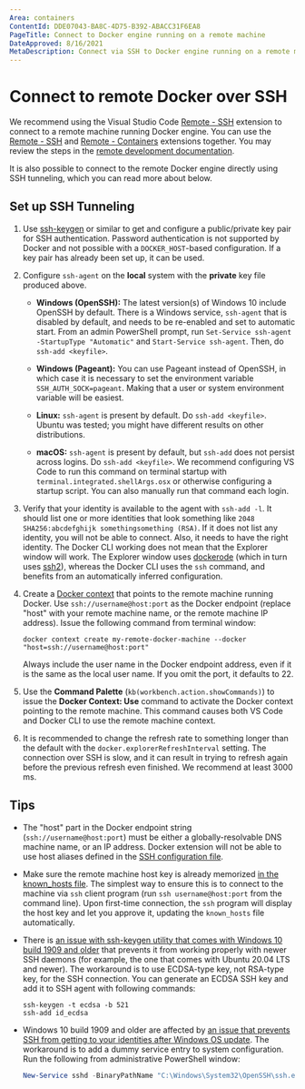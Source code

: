 ```yaml
---
Area: containers
ContentId: DDE07043-BA8C-4D75-B392-ABACC31F6EA8
PageTitle: Connect to Docker engine running on a remote machine
DateApproved: 8/16/2021
MetaDescription: Connect via SSH to Docker engine running on a remote machine and use the remote machine as a development environment for Visual Studio Code.
---
```

# Connect to remote Docker over SSH

We recommend using the Visual Studio Code [Remote - SSH](https://marketplace.visualstudio.com/items?itemName=ms-vscode-remote.remote-ssh) extension to connect to a remote machine running Docker engine. You can use the [Remote - SSH](https://marketplace.visualstudio.com/items?itemName=ms-vscode-remote.remote-ssh) and [Remote - Containers](https://marketplace.visualstudio.com/items?itemName=ms-vscode-remote.remote-containers) extensions together. You may review the steps in the [remote development documentation](/docs/remote/containers.md#open-a-folder-on-a-remote-ssh-host-in-a-container).

It is also possible to connect to the remote Docker engine directly using SSH tunneling, which you can read more about below.

## Set up SSH Tunneling

1. Use [ssh-keygen](https://www.ssh.com/ssh/keygen) or similar to get and configure a public/private key pair for SSH authentication. Password authentication is not supported by Docker and not possible with a `DOCKER_HOST`-based configuration. If a key pair has already been set up, it can be used.

1. Configure `ssh-agent` on the **local** system with the **private** key file produced above.

    * **Windows (OpenSSH):** The latest version(s) of Windows 10 include OpenSSH by default. There is a Windows service, `ssh-agent` that is disabled by default, and needs to be re-enabled and set to automatic start. From an admin PowerShell prompt, run `Set-Service ssh-agent -StartupType "Automatic"` and `Start-Service ssh-agent`. Then, do `ssh-add <keyfile>`.

    * **Windows (Pageant):** You can use Pageant instead of OpenSSH, in which case it is necessary to set the environment variable `SSH_AUTH_SOCK=pageant`. Making that a user or system environment variable will be easiest.

    * **Linux:** `ssh-agent` is present by default. Do `ssh-add <keyfile>`. Ubuntu was tested; you might have different results on other distributions.

    * **macOS:** `ssh-agent` is present by default, but `ssh-add` does not persist across logins. Do `ssh-add <keyfile>`. We recommend configuring VS Code to run this command on terminal startup with `terminal.integrated.shellArgs.osx` or otherwise configuring a startup script. You can also manually run that command each login.

1. Verify that your identity is available to the agent with `ssh-add -l`. It should list one or more identities that look something like `2048 SHA256:abcdefghijk somethingsomething (RSA)`. If it does not list any identity, you will not be able to connect. Also, it needs to have the right identity. The Docker CLI working does not mean that the Explorer window will work. The Explorer window uses [dockerode](https://www.npmjs.com/package/dockerode) (which in turn uses [ssh2](https://www.npmjs.com/package/ssh2)), whereas the Docker CLI uses the `ssh` command, and benefits from an automatically inferred configuration.

1. Create a [Docker context](https://docs.docker.com/engine/context/working-with-contexts/) that points to the remote machine running Docker. Use `ssh://username@host:port` as the Docker endpoint (replace "host" with your remote machine name, or the remote machine IP address). Issue the following command from terminal window:

    ```shell
    docker context create my-remote-docker-machine --docker "host=ssh://username@host:port"
    ```

    Always include the user name in the Docker endpoint address, even if it is the same as the local user name. If you omit the port, it defaults to 22.

1. Use the **Command Palette** (`kb(workbench.action.showCommands)`) to issue the **Docker Context: Use** command to activate the Docker context pointing to the remote machine. This command causes both VS Code and Docker CLI to use the remote machine context.

1. It is recommended to change the refresh rate to something longer than the default with the `docker.explorerRefreshInterval` setting. The connection over SSH is slow, and it can result in trying to refresh again before the previous refresh even finished. We recommend at least 3000 ms.

## Tips

* The "host" part in the Docker endpoint string (`ssh://username@host:port`) must be either a globally-resolvable DNS machine name, or an IP address. Docker extension will not be able to use host aliases defined in the [SSH configuration file](https://www.ssh.com/ssh/config/).

* Make sure the remote machine host key is already memorized [in the known_hosts file](https://www.ssh.com/ssh/key/#known-host-keys). The simplest way to ensure this is to connect to the machine via `ssh` client program (run `ssh username@host:port` from the command line). Upon first-time connection, the `ssh` program will display the host key and let you approve it, updating the `known_hosts` file automatically.

* There is [an issue with ssh-keygen utility that comes with Windows 10 build 1909 and older](https://github.com/PowerShell/Win32-OpenSSH/issues/1263) that prevents it from working properly with newer SSH daemons (for example, the one that comes with Ubuntu 20.04 LTS and newer). The workaround is to use ECDSA-type key, not RSA-type key, for the SSH connection. You can generate an ECDSA SSH key and add it to SSH agent with following commands:

    ```shell
    ssh-keygen -t ecdsa -b 521
    ssh-add id_ecdsa
    ```

* Windows 10 build 1909 and older are affected by [an issue that prevents SSH from getting to your identities after Windows OS update](https://github.com/PowerShell/Win32-OpenSSH/issues/1234). The workaround is to add a dummy service entry to system configuration. Run the following from administrative PowerShell window:

    ```powershell
    New-Service sshd -BinaryPathName "C:\Windows\System32\OpenSSH\ssh.exe"
    ```

